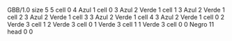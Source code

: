 <gs-board without-header> GBB/1.0
size 5 5
cell 0 4 Azul 1 
cell 0 3 Azul 2 Verde 1 
cell 1 3 Azul 2 Verde 1 
cell 2 3 Azul 2 Verde 1 
cell 3 3 Azul 2 Verde 1 
cell 4 3 Azul 2 Verde 1 
cell 0 2 Verde 3 
cell 1 2 Verde 3 
cell 0 1 Verde 3 
cell 1 1 Verde 3 
cell 0 0 Negro 11 
head 0 0 </gs-board>